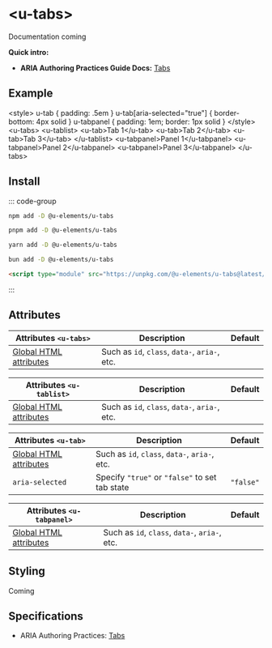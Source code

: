 <script setup>
import { data } from '../filesize.data.ts'
</script>

# &lt;u-tabs&gt; <mark data-badge="wcag"></mark>
Documentation coming

**Quick intro:**
- **ARIA Authoring Practices Guide Docs:** [Tabs](https://www.w3.org/WAI/ARIA/apg/patterns/tabs/)

## Example
<Sandbox>
&lt;style&gt;
  u-tab { padding: .5em }
  u-tab[aria-selected=&quot;true&quot;] { border-bottom: 4px solid }
  u-tabpanel { padding: 1em; border: 1px solid }
&lt;/style&gt;
&lt;u-tabs&gt;
  &lt;u-tablist&gt;
    &lt;u-tab&gt;Tab 1&lt;/u-tab&gt;
    &lt;u-tab&gt;Tab 2&lt;/u-tab&gt;
    &lt;u-tab&gt;Tab 3&lt;/u-tab&gt;
  &lt;/u-tablist&gt;
  &lt;u-tabpanel&gt;Panel 1&lt;/u-tabpanel&gt;
  &lt;u-tabpanel&gt;Panel 2&lt;/u-tabpanel&gt;
  &lt;u-tabpanel&gt;Panel 3&lt;/u-tabpanel&gt;
&lt;/u-tabs&gt;
</Sandbox>

## Install <mark :data-badge="data['u-tabs']"></mark>

::: code-group

```bash [NPM]
npm add -D @u-elements/u-tabs
```

```bash [PNPM]
pnpm add -D @u-elements/u-tabs
```

```bash [Yarn]
yarn add -D @u-elements/u-tabs
```

```bash [Bun]
bun add -D @u-elements/u-tabs
```

```html [CDN]
<script type="module" src="https://unpkg.com/@u-elements/u-tabs@latest/dist/index.js"></script>
```
:::

## Attributes

| Attributes `<u-tabs>` | Description |  Default |
| - | - | - |
| [Global HTML attributes](https://developer.mozilla.org/en-US/docs/Web/HTML/Global_attributes) | Such as `id`, `class`, `data-`, `aria-`, etc. ||

| Attributes `<u-tablist>` | Description |  Default |
| - | - | - |
| [Global HTML attributes](https://developer.mozilla.org/en-US/docs/Web/HTML/Global_attributes) | Such as `id`, `class`, `data-`, `aria-`, etc. ||

| Attributes `<u-tab>` | Description |  Default |
| - | - | - |
| [Global HTML attributes](https://developer.mozilla.org/en-US/docs/Web/HTML/Global_attributes) | Such as `id`, `class`, `data-`, `aria-`, etc. ||
| `aria-selected` | Specify `"true"` or `"false"` to set tab state | `"false"` |

| Attributes `<u-tabpanel>` | Description |  Default |
| - | - | - |
| [Global HTML attributes](https://developer.mozilla.org/en-US/docs/Web/HTML/Global_attributes) | Such as `id`, `class`, `data-`, `aria-`, etc. ||


## Styling

Coming

## Specifications

- ARIA Authoring Practices: [Tabs](https://www.w3.org/WAI/ARIA/apg/patterns/tabs/)